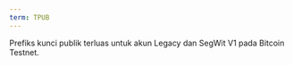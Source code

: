 ```yaml
---
term: TPUB
---
```


Prefiks kunci publik terluas untuk akun Legacy dan SegWit V1 pada Bitcoin Testnet.